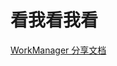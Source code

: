 
# 看我看我看


 [WorkManager 分享文档](https://expensive-emmental-019.notion.site/Android-WorkManager-d5d51254249f415e8308ce5e285f9ccd "WorkManager 分享文档")
